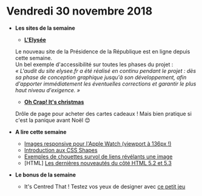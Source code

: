 Vendredi 30 novembre 2018
===========================

- **Les sites de la semaine**
    + **[L'Elysée](https://www.elysee.fr/)**  
    
    Le nouveau site de la Présidence de la République est en ligne depuis cette semaine.  
    Un bel exemple d'accessibilité sur toutes les phases du projet :  
    _« L'audit du site elysee.fr a été réalisé en continu pendant le projet : dès sa phase de conception graphique jusqu'à son développement, afin d'apporter immédiatement les éventuelles corrections et garantir le plus haut niveau d'exigence. »_

    + **[Oh Crap! It's christmas](https://www.aceandtate.com/oh-CRAP/)**  
    
    Drôle de page pour acheter des cartes cadeaux ! Mais bien pratique si c'est la panique avant Noël 😊
      
- **A lire cette semaine**
    + [Images responsive pour l'Apple Watch (viewport à 136px !)](https://ericportis.com/posts/2018/respimg-apple-watch/)
    + [Introduction aux CSS Shapes](https://tympanus.net/codrops/2018/11/29/an-introduction-to-css-shapes/)
    + [Exemples de chouettes survol de liens révélants une image](https://tympanus.net/codrops/2018/11/27/image-reveal-hover-effects/)
    + [HTML] [Les dernières nouveautés du côté HTML 5.2 et 5.3](https://www.linkedin.com/pulse/les-derni%C3%A8res-nouveaut%C3%A9s-du-c%C3%B4t%C3%A9-html-52-et-53-philippe-chamard/)

- **Le bonus de la semaine**

    + It's Centred That ! Testez vos yeux de designer avec [ce petit jeu](https://www.supremo.co.uk/designers-eye/)
